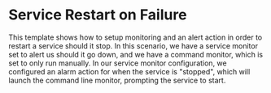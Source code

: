 <strong>Service Restart on Failure</strong>
====================================================
This template shows how to setup monitoring and an alert action in order to restart a service should it stop. In this scenario, we have a service monitor set to alert us should it go down, and we have a command monitor, which is set to only run manually. In our service monitor configuration, we configured an alarm action for when the service is "stopped", which will launch the command line monitor, prompting the service to start.
